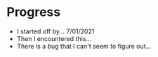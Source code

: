 # Progress
 * I started off by... 7/01/2021
 * Then I encountered this...
 * There is a bug that I can't seem to figure out...

